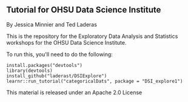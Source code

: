 ## Tutorial for OHSU Data Science Institute

By Jessica Minnier and Ted Laderas

This is the repository for the Exploratory Data Analysis and Statistics workshops for the OHSU Data Science Institute.

To run this, you'll need to do the following:
```{r}
install.packages("devtools")
library(devtools)
install_github("laderast/DSIExplore")
learnr::run_tutorial("categoricalDats", package = "DSI_explore1")
```
This material is released under an Apache 2.0 License
